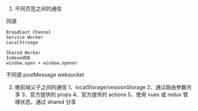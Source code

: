 1. 不同页签之间的通信

同源

    BroadCast Channel
    Service Worker
    LocalStroage

    Shared Worker
    IndexedDB
    window.open + window.opener

不同源
postMessage
websocket

2. 微前端父子之间的通信
   1、localStorage/sessionStorage
   2、通过路由参数共享
   3、官方提供的 props
   4、官方提供的 actions
   5、使用 vuex 或 redux 管理状态，通过 shared 分享
